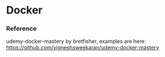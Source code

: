 # Docker

### Reference
udemy-docker-mastery by bretfisher, examples are here: https://github.com/vigneshsweekaran/udemy-docker-mastery
